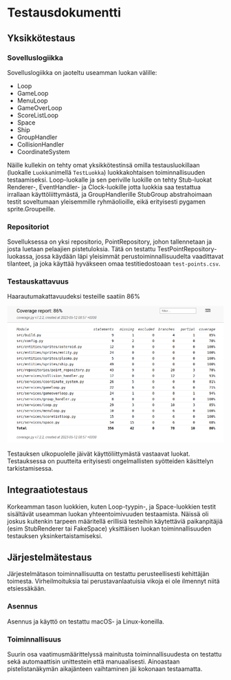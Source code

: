 # Testausdokumentti

## Yksikkötestaus

### Sovelluslogiikka

Sovelluslogiikka on jaoteltu useamman luokan välille:
- Loop
- GameLoop
- MenuLoop
- GameOverLoop
- ScoreListLoop
- Space
- Ship
- GroupHandler
- CollisionHandler
- CoordinateSystem

Näille kullekin on tehty omat yksikkötestinsä omilla testausluokillaan (luokalle `Luokka`nimellä `TestLuokka`) luokkakohtaisen toiminnallisuuden testaamiseksi. Loop-luokalle ja sen periville luokille on tehty Stub-luokat Renderer-, EventHandler- ja Clock-luokille jotta luokkia saa testattua irrallaan käyttöliittymästä, ja GroupHandlerille StubGroup abstrahoimaan testit soveltumaan yleisemmille ryhmäolioille, eikä erityisesti pygamen sprite.Groupeille.

### Repositoriot

Sovelluksessa on yksi repositorio, PointRepository, johon tallennetaan ja josta luetaan pelaajien pistetuloksia. Tätä on testattu TestPointRepository-luokassa, jossa käydään läpi yleisimmät perustoiminnallisuudelta vaadittavat tilanteet, ja joka käyttää hyväkseen omaa testitiedostoaan `test-points.csv`.  

### Testauskattavuus

Haarautumakattavuudeksi testeille saatiin 86%

![](./kuvat/coverage-report.png)

Testauksen ulkopuolelle jäivät käyttöliittymästä vastaavat luokat. Testauksessa on puutteita erityisesti ongelmallisten syötteiden käsittelyn tarkistamisessa.

## Integraatiotestaus

Korkeamman tason luokkien, kuten Loop-tyypin-, ja Space-luokkien testit sisältävät useamman luokan yhteentoimivuuden testaamista. Näissä oli joskus kuitenkin tarpeen määritellä erillisiä testeihin käytettäviä paikanpitäjiä (esim StubRenderer tai FakeSpace) yksittäisen luokan toiminnallisuuden testauksen yksinkertaistamiseksi.

## Järjestelmätestaus

Järjestelmätason toiminnallisuutta on testattu perusteellisesti kehittäjän toimesta. Virheilmoituksia tai perustavanlaatuisia vikoja ei ole ilmennyt niitä etsiessäkään. 

### Asennus

Asennus ja käyttö on testattu macOS- ja Linux-koneilla. 

### Toiminnallisuus

Suurin osa vaatimusmäärittelyssä mainitusta toiminnallisuudesta on testattu sekä automaattisin unittestein että manuaalisesti. Ainoastaan pistelistanäkymän aikajänteen vaihtaminen jäi kokonaan testaamatta.
